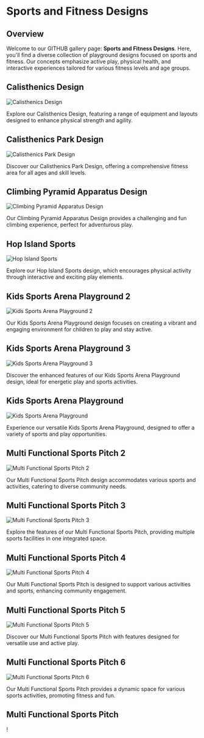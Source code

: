 # Sports and Fitness Designs

## Overview
Welcome to our GITHUB gallery page: **Sports and Fitness Designs**. Here, you'll find a diverse collection of playground designs focused on sports and fitness. Our concepts emphasize active play, physical health, and interactive experiences tailored for various fitness levels and age groups.

## Calisthenics Design
![Calisthenics Design](https://github.com/Sketchplay-Playground-Architects/sports-and-fitness-designs/blob/main/Calisthenics%20Design.jpg)

Explore our Calisthenics Design, featuring a range of equipment and layouts designed to enhance physical strength and agility.

## Calisthenics Park Design
![Calisthenics Park Design](https://github.com/Sketchplay-Playground-Architects/sports-and-fitness-designs/blob/main/Calisthenics%20park%20design.jpg)

Discover our Calisthenics Park Design, offering a comprehensive fitness area for all ages and skill levels.

## Climbing Pyramid Apparatus Design
![Climbing Pyramid Apparatus Design](https://github.com/Sketchplay-Playground-Architects/sports-and-fitness-designs/blob/main/Climbing%20pyramid%20apparatus%20design.jpg)

Our Climbing Pyramid Apparatus Design provides a challenging and fun climbing experience, perfect for adventurous play.

## Hop Island Sports
![Hop Island Sports](https://github.com/Sketchplay-Playground-Architects/sports-and-fitness-designs/blob/main/Hop%20island%20sports.jpg)

Explore our Hop Island Sports design, which encourages physical activity through interactive and exciting play elements.

## Kids Sports Arena Playground 2
![Kids Sports Arena Playground 2](https://github.com/Sketchplay-Playground-Architects/sports-and-fitness-designs/blob/main/Kids%20Sports%20Arena%20Playground%202.jpg)

Our Kids Sports Arena Playground design focuses on creating a vibrant and engaging environment for children to play and stay active.

## Kids Sports Arena Playground 3
![Kids Sports Arena Playground 3](https://github.com/Sketchplay-Playground-Architects/sports-and-fitness-designs/blob/main/Kids%20Sports%20Arena%20Playground%203.jpg)

Discover the enhanced features of our Kids Sports Arena Playground design, ideal for energetic play and sports activities.

## Kids Sports Arena Playground
![Kids Sports Arena Playground](https://github.com/Sketchplay-Playground-Architects/sports-and-fitness-designs/blob/main/Kids%20Sports%20Arena%20Playground.jpg)

Experience our versatile Kids Sports Arena Playground, designed to offer a variety of sports and play opportunities.

## Multi Functional Sports Pitch 2
![Multi Functional Sports Pitch 2](https://github.com/Sketchplay-Playground-Architects/sports-and-fitness-designs/blob/main/Multi%20functional%20Sports%20Pitch%202.jpg)

Our Multi Functional Sports Pitch design accommodates various sports and activities, catering to diverse community needs.

## Multi Functional Sports Pitch 3
![Multi Functional Sports Pitch 3](https://github.com/Sketchplay-Playground-Architects/sports-and-fitness-designs/blob/main/Multi%20functional%20Sports%20Pitch%203.jpg)

Explore the features of our Multi Functional Sports Pitch, providing multiple sports facilities in one integrated space.

## Multi Functional Sports Pitch 4
![Multi Functional Sports Pitch 4](https://github.com/Sketchplay-Playground-Architects/sports-and-fitness-designs/blob/main/Multi%20functional%20Sports%20Pitch%204.jpg)

Our Multi Functional Sports Pitch is designed to support various activities and sports, enhancing community engagement.

## Multi Functional Sports Pitch 5
![Multi Functional Sports Pitch 5](https://github.com/Sketchplay-Playground-Architects/sports-and-fitness-designs/blob/main/Multi%20functional%20Sports%20Pitch%205.jpg)

Discover our Multi Functional Sports Pitch with features designed for versatile use and active play.

## Multi Functional Sports Pitch 6
![Multi Functional Sports Pitch 6](https://github.com/Sketchplay-Playground-Architects/sports-and-fitness-designs/blob/main/Multi%20functional%20Sports%20Pitch%206.jpg)

Our Multi Functional Sports Pitch provides a dynamic space for various sports activities, promoting fitness and fun.

## Multi Functional Sports Pitch
!
